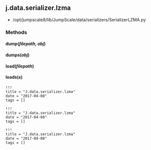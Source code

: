 <!-- toc -->
## j.data.serializer.lzma

- /opt/jumpscale8/lib/JumpScale/data/serializers/SerializerLZMA.py

### Methods

#### dump(*filepath, obj*) 

#### dumps(*obj*) 

#### load(*filepath*) 

#### loads(*s*) 


```
!!!
title = "J.data.serializer.lzma"
date = "2017-04-08"
tags = []
```

```
!!!
title = "J.data.serializer.lzma"
date = "2017-04-08"
tags = []
```

```
!!!
title = "J.data.serializer.lzma"
date = "2017-04-08"
tags = []
```
